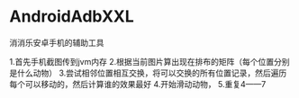 # AndroidAdbXXL
消消乐安卓手机的辅助工具

1.首先手机截图传到jvm内存
2.根据当前图片算出现在排布的矩阵（每个位置分别是什么动物）
3.尝试相邻位置相互交换，将可以交换的所有位置记录，然后遍历每个可以移动的，然后计算谁的效果最好
4.开始滑动动物，
5.重复4——7
